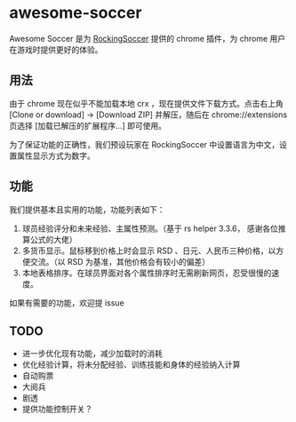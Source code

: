 # awesome-soccer
Awesome Soccer 是为 [RockingSoccer](https://rockingsoccer.com/zh/soccer) 提供的 chrome 插件，为 chrome 用户在游戏时提供更好的体验。

## 用法
由于 chrome 现在似乎不能加载本地 crx ，现在提供文件下载方式。点击右上角 [Clone or download] -> [Download ZIP] 并解压，随后在 
chrome://extensions 页选择 [加载已解压的扩展程序...] 即可使用。

为了保证功能的正确性，我们预设玩家在 RockingSoccer 中设置语言为中文，设置属性显示方式为数字。

## 功能
我们提供基本且实用的功能，功能列表如下：
1. 球员经验评分和未来经验、主属性预测。（基于 rs helper 3.3.6， 感谢各位推算公式的大佬）
2. 多货币显示。鼠标移到价格上时会显示 RSD 、日元、人民币三种价格，以方便交流。（以 RSD 为基准，其他价格会有较小的偏差）
3. 本地表格排序。在球员界面对各个属性排序时无需刷新网页，忍受很慢的速度。

如果有需要的功能，欢迎提 issue

## TODO
- 进一步优化现有功能，减少加载时的消耗
- 优化经验计算，将未分配经验、训练技能和身体的经验纳入计算
- 自动购票
- 大阅兵
- 剧透
- 提供功能控制开关？
